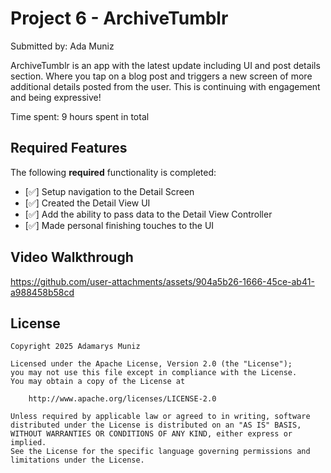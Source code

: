 # Project 6 - ArchiveTumblr

Submitted by: Ada Muniz

ArchiveTumblr is an app with the latest update including UI and post details section. Where you tap on a blog post and triggers a new screen of more additional details posted from the user. This is continuing with engagement and being expressive!     

Time spent: 9 hours spent in total

## Required Features

The following **required** functionality is completed:

- [✅] Setup navigation to the Detail Screen
- [✅] Created the Detail View UI
- [✅] Add the ability to pass data to the Detail View Controller
- [✅] Made personal finishing touches to the UI

## Video Walkthrough

https://github.com/user-attachments/assets/904a5b26-1666-45ce-ab41-a988458b58cd

## License

    Copyright 2025 Adamarys Muniz

    Licensed under the Apache License, Version 2.0 (the "License");
    you may not use this file except in compliance with the License.
    You may obtain a copy of the License at

        http://www.apache.org/licenses/LICENSE-2.0

    Unless required by applicable law or agreed to in writing, software
    distributed under the License is distributed on an "AS IS" BASIS,
    WITHOUT WARRANTIES OR CONDITIONS OF ANY KIND, either express or implied.
    See the License for the specific language governing permissions and
    limitations under the License.
